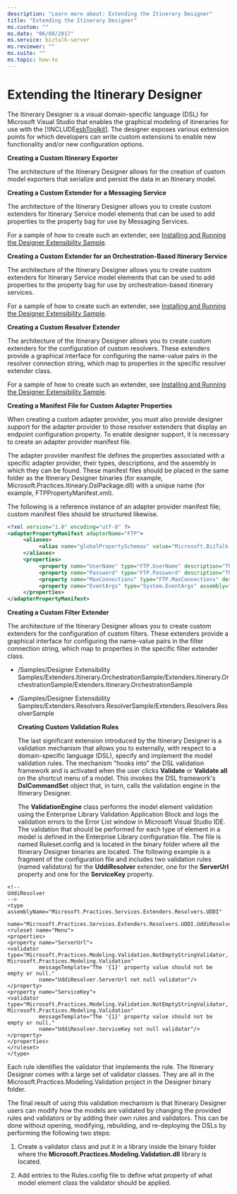 ```yaml
---
description: "Learn more about: Extending the Itinerary Designer"
title: "Extending the Itinerary Designer"
ms.custom: ""
ms.date: "06/08/2017"
ms.service: biztalk-server
ms.reviewer: ""
ms.suite: ""
ms.topic: how-to
---
```

# Extending the Itinerary Designer
The Itinerary Designer is a visual domain-specific language (DSL) for Microsoft Visual Studio that enables the graphical modeling of itineraries for use with the [!INCLUDE[esbToolkit](../includes/esbtoolkit-md.md)]. The designer exposes various extension points for which developers can write custom extensions to enable new functionality and/or new configuration options.  
  

  
 **Creating a Custom Itinerary Exporter**  
  
 The architecture of the Itinerary Designer allows for the creation of custom model exporters that serialize and persist the data in an Itinerary model.  
  
 **Creating a Custom Extender for a Messaging Service**  
  
 The architecture of the Itinerary Designer allows you to create custom extenders for Itinerary Service model elements that can be used to add properties to the property bag for use by Messaging Services.  
  
 For a sample of how to create such an extender, see [Installing and Running the Designer Extensibility Sample](../esb-toolkit/installing-and-running-the-designer-extensibility-sample.md).  
  
 **Creating a Custom Extender for an Orchestration-Based Itinerary Service**  
  
 The architecture of the Itinerary Designer allows you to create custom extenders for Itinerary Service model elements that can be used to add properties to the property bag for use by orchestration-based itinerary services.  
  
 For a sample of how to create such an extender, see [Installing and Running the Designer Extensibility Sample](../esb-toolkit/installing-and-running-the-designer-extensibility-sample.md).  
  
 **Creating a Custom Resolver Extender**  
  
 The architecture of the Itinerary Designer allows you to create custom extenders for the configuration of custom resolvers. These extenders provide a graphical interface for configuring the name-value pairs in the resolver connection string, which map to properties in the specific resolver extender class.  
  
 For a sample of how to create such an extender, see [Installing and Running the Designer Extensibility Sample](../esb-toolkit/installing-and-running-the-designer-extensibility-sample.md).  
  
 **Creating a Manifest File for Custom Adapter Properties**  
  
 When creating a custom adapter provider, you must also provide designer support for the adapter provider to those resolver extenders that display an endpoint configuration property. To enable designer support, it is necessary to create an adapter provider manifest file.  
  
 The adapter provider manifest file defines the properties associated with a specific adapter provider, their types, descriptions, and the assembly in which they can be found. These manifest files should be placed in the same folder as the Itinerary Designer binaries (for example, Microsoft.Practices.Itineary.DslPackage.dll) with a unique name (for example, FTPPropertyManifest.xml).  
  
 The following is a reference instance of an adapter provider manifest file; custom manifest files should be structured likewise.  
  
```xml  
<?xml version="1.0" encoding="utf-8" ?>  
<adapterPropertyManifest adapterName="FTP">  
     <aliases>  
          <alias name="globalPropertySchemas" value="Microsoft.BizTalk.GlobalPropertySchemas, Version=3.0.1.0, Culture=neutral, PublicKeyToken=31bf3856ad364e35" />  
     </aliases>  
     <properties>  
          <property name="UserName" type="FTP.UserName" description="The user name for the connection." encrypted="true" assembly="globalPropertySchemas" />  
          <property name="Password" type="FTP.Password" description="The password for the conection." encrypted="true" assembly="globalPropertySchemas" />  
          <property name="MaxConnections" type="FTP.MaxConnections" description="The maximun number of connections." assembly="globalPropertySchemas" />  
          <property name="EventArgs" type="System.EventArgs" assembly="mscorlib, Version=2.0.0.0, Culture=neutral, PublicKeyToken=b77a5c561934e089" />  
     </properties>  
</adapterPropertyManifest>  
```  
  
 **Creating a Custom Filter Extender**  
  
 The architecture of the Itinerary Designer allows you to create custom extenders for the configuration of custom filters. These extenders provide a graphical interface for configuring the name-value pairs in the filter connection string, which map to properties in the specific filter extender class.  
  
- /Samples/Designer Extensibility Samples/Extenders.Itinerary.OrchestrationSample/Extenders.Itinerary.OrchestrationSample/Extenders.Itinerary.OrchestrationSample  
  
- /Samples/Designer Extensibility Samples/Extenders.Resolvers.ResolverSample/Extenders.Resolvers.ResolverSample  
  
  **Creating Custom Validation Rules**  
  
  The last significant extension introduced by the Itinerary Designer is a validation mechanism that allows you to externally, with respect to a domain-specific language (DSL), specify and implement the model validation rules. The mechanism "hooks into" the DSL validation framework and is activated when the user clicks **Validate** or **Validate all** on the shortcut menu of a model. This invokes the DSL framework's **DslCommandSet** object that, in turn, calls the validation engine in the Itinerary Designer.  
  
  The **ValidationEngine** class performs the model element validation using the Enterprise Library Validation Application Block and logs the validation errors to the Error List window in Microsoft Visual Studio IDE. The validation that should be performed for each type of element in a model is defined in the Enterprise Library configuration file. The file is named Ruleset.config and is located in the binary folder where all the Itinerary Designer binaries are located. The following example is a fragment of the configuration file and includes two validation rules (named validators) for the **UddiResolver** extender, one for the **ServerUrl** property and one for the **ServiceKey** property.  
  
```  
<!--   
UddiResolver  
-->  
<type assemblyName="Microsoft.Practices.Services.Extenders.Resolvers.UDDI"  
 name="Microsoft.Practices.Services.Extenders.Resolvers.UDDI.UddiResolver">  
<ruleset name="Menu">  
<properties>  
<property name="ServerUrl">  
<validator type="Microsoft.Practices.Modeling.Validation.NotEmptyStringValidator, Microsoft.Practices.Modeling.Validation"  
          messageTemplate="The '{1}' property value should not be empty or null."  
          name="UddiResolver.ServerUrl not null validator"/>  
</property>  
<property name="ServiceKey">  
<validator type="Microsoft.Practices.Modeling.Validation.NotEmptyStringValidator, Microsoft.Practices.Modeling.Validation"  
          messageTemplate="The '{1}' property value should not be empty or null."  
          name="UddiResolver.ServiceKey not null validator"/>  
</property>  
</properties>  
</ruleset>  
</type>  
```  
  
 Each rule identifies the validator that implements the rule. The Itinerary Designer comes with a large set of validator classes. They are all in the Microsoft.Practices.Modeling.Validation project in the Designer binary folder.  
  
 The final result of using this validation mechanism is that Itinerary Designer users can modify how the models are validated by changing the provided rules and validators or by adding their own rules and validators. This can be done without opening, modifying, rebuilding, and re-deploying the DSLs by performing the following two steps:  
  
1.  Create a validator class and put it in a library inside the binary folder where the **Microsoft.Practices.Modeling.Validation.dll** library is located.  
  
2.  Add entries to the Rules.config file to define what property of what model element class the validator should be applied.
